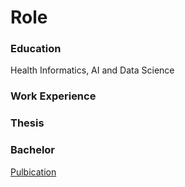 # Role 

### Education 
Health Informatics, AI and Data Science 

### Work Experience 

### Thesis 
### Bachelor 
[Pulbication](https://www.scitepress.org/Papers/2023/120389/120389.pdf)



